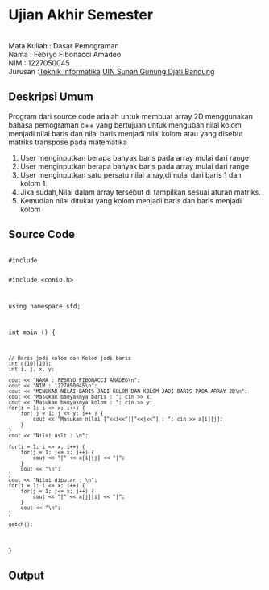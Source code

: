 # Ujian Akhir Semester 
<br>Mata Kuliah 	: Dasar Pemograman
<br> Nama		: Febryo Fibonacci Amadeo
<br>NIM		: 1227050045
<br>Jurusan		:[Teknik Informatika](http://if.uinsgd.ac.id/) [UIN Sunan Gunung Djati Bandung](https://uinsgd.ac.id/) 

## Deskripsi Umum
Program dari source code adalah untuk membuat array 2D menggunakan bahasa pemograman c++ yang bertujuan untuk mengubah nilai kolom menjadi nilai baris dan nilai baris menjadi nilai kolom atau yang disebut matriks transpose pada matematika
<ol>
    <li>User menginputkan berapa banyak baris pada array mulai dari range</li>
    <li>User menginputkan berapa banyak baris pada array mulai dari range</li>
    <li>User menginputkan satu persatu nilai array,dimulai dari baris 1 dan kolom 1.</li>
    <li>Jika sudah,Nilai dalam array tersebut di tampilkan sesuai aturan matriks.</li>
    <li>Kemudian nilai ditukar yang kolom menjadi baris dan baris menjadi kolom</li>
</ol>

## Source Code
<code>
#include <iostream>

#include <conio.h>

using namespace std;

int main () {

    // Baris jadi kolom dan Kolom jadi baris
    int a[10][10];
    int i, j, x, y;

	cout << "NAMA : FEBRYO FIBONACCI AMADEO\n";
	cout << "NIM : 1227050045\n";
	cout << "MENUKAR NILAI BARIS JADI KOLOM DAN KOLOM JADI BARIS PADA ARRAY 2D\n";
    cout << "Masukan banyaknya baris : "; cin >> x;
    cout << "Masukan banyaknya kolom : "; cin >> y;
    for(i = 1; i <= x; i++) {
        for( j = 1; j <= y; j++ ) {
            cout << "Masukan nilai ["<<i<<"]["<<j<<"] : "; cin >> a[i][j];
        }
    }
    cout << "Nilai asli : \n";

    for(i = 1; i <= x; i++) {
        for(j = 1; j<= x; j++) {
            cout << "[" << a[i][j] << "]";
        }
        cout << "\n";
    }
    cout << "Nilai diputar : \n";
    for(i = 1; i <= x; i++) {
        for(j = 1; j<= x; j++) {
            cout << "[" << a[j][i] << "]";
        }
        cout << "\n";
    }
    
    getch();
}
</code>

## Output
